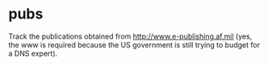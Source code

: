 pubs
====

Track the publications obtained from http://www.e-publishing.af.mil (yes, the www is required because the US government is still trying to budget for a DNS expert).
